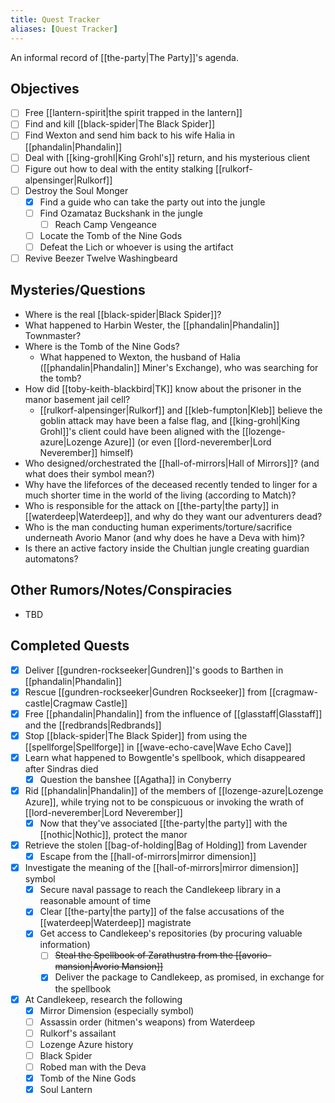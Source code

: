 ```yaml
---
title: Quest Tracker
aliases: [Quest Tracker]
---
```

An informal record of [[the-party|The Party]]'s agenda.

## Objectives

- [ ] Free [[lantern-spirit|the spirit trapped in the lantern]]
- [ ] Find and kill [[black-spider|The Black Spider]]
- [ ] Find Wexton and send him back to his wife Halia in [[phandalin|Phandalin]]
- [ ] Deal with [[king-grohl|King Grohl's]] return, and his mysterious client
- [ ] Figure out how to deal with the entity stalking [[rulkorf-alpensinger|Rulkorf]]
- [ ] Destroy the Soul Monger
	- [x] Find a guide who can take the party out into the jungle
	- [ ] Find Ozamataz Buckshank in the jungle
		- [ ] Reach Camp Vengeance
	- [ ] Locate the Tomb of the Nine Gods
	- [ ] Defeat the Lich or whoever is using the artifact
- [ ] Revive Beezer Twelve Washingbeard

## Mysteries/Questions

- Where is the real [[black-spider|Black Spider]]?
- What happened to Harbin Wester, the [[phandalin|Phandalin]] Townmaster?
- Where is the Tomb of the Nine Gods?
  - What happened to Wexton, the husband of Halia ([[phandalin|Phandalin]] Miner's Exchange), who was searching for the tomb?
- How did [[toby-keith-blackbird|TK]] know about the prisoner in the manor basement jail cell?
  - [[rulkorf-alpensinger|Rulkorf]] and [[kleb-fumpton|Kleb]] believe the goblin attack may have been a false flag, and [[king-grohl|King Grohl]]'s client could have been aligned with the [[lozenge-azure|Lozenge Azure]] (or even [[lord-neverember|Lord Neverember]] himself)
- Who designed/orchestrated the [[hall-of-mirrors|Hall of Mirrors]]? (and what does their symbol mean?)
- Why have the lifeforces of the deceased recently tended to linger for a much shorter time in the world of the living (according to Match)?
- Who is responsible for the attack on [[the-party|the party]] in [[waterdeep|Waterdeep]], and why do they want our adventurers dead?
- Who is the man conducting human experiments/torture/sacrifice underneath Avorio Manor (and why does he have a Deva with him)?
- Is there an active factory inside the Chultian jungle creating guardian automatons?

## Other Rumors/Notes/Conspiracies

- TBD

## Completed Quests

- [x] Deliver [[gundren-rockseeker|Gundren]]'s goods to Barthen in [[phandalin|Phandalin]]
- [x] Rescue [[gundren-rockseeker|Gundren Rockseeker]] from [[cragmaw-castle|Cragmaw Castle]]
- [x] Free [[phandalin|Phandalin]] from the influence of [[glasstaff|Glasstaff]] and the [[redbrands|Redbrands]]
- [x] Stop [[black-spider|The Black Spider]] from using the [[spellforge|Spellforge]] in [[wave-echo-cave|Wave Echo Cave]]
- [x] Learn what happened to Bowgentle's spellbook, which disappeared after Sindras died
  - [x] Question the banshee [[Agatha]] in Conyberry
- [x] Rid [[phandalin|Phandalin]] of the members of [[lozenge-azure|Lozenge Azure]], while trying not to be conspicuous or invoking the wrath of [[lord-neverember|Lord Neverember]]
  - [x] Now that they've associated [[the-party|the party]] with the [[nothic|Nothic]], protect the manor
- [x] Retrieve the stolen [[bag-of-holding|Bag of Holding]] from Lavender
	- [x] Escape from the [[hall-of-mirrors|mirror dimension]]
 - [x] Investigate the meaning of the [[hall-of-mirrors|mirror dimension]] symbol
	- [x] Secure naval passage to reach the Candlekeep library in a reasonable amount of time
	- [x] Clear [[the-party|the party]] of the false accusations of the [[waterdeep|Waterdeep]] magistrate
	- [x] Get access to Candlekeep's repositories (by procuring valuable information)
		- [ ] ~~Steal the Spellbook of Zarathustra from the [[avorio-mansion|Avorio Mansion]]~~
		- [x] Deliver the package to Candlekeep, as promised, in exchange for the spellbook
- [x] At Candlekeep, research the following
	- [x] Mirror Dimension (especially symbol)
	- [ ] Assassin order (hitmen's weapons) from Waterdeep
	- [ ] Rulkorf's assailant
	- [ ] Lozenge Azure history
	- [ ] Black Spider
	- [ ] Robed man with the Deva
	- [x] Tomb of the Nine Gods
	- [x] Soul Lantern